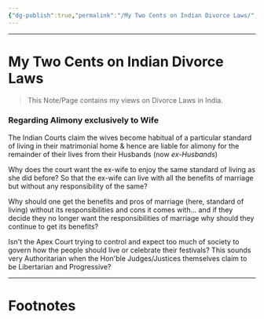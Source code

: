 ```yaml
---
{"dg-publish":true,"permalink":"/My Two Cents on Indian Divorce Laws/","tags":["Legal","politics"]}
---
```



---
# My Two Cents on Indian Divorce Laws
> This Note/Page contains my views on Divorce Laws in India.

### Regarding Alimony exclusively to Wife
The Indian Courts claim the wives become habitual of a particular standard of living in their matrimonial home & hence are liable for alimony for the remainder of their lives from their Husbands (now *ex-Husbands*)

Why does the court want the ex-wife to enjoy the same standard of living as she did before? So that the ex-wife can live with all the benefits of marriage but without any responsibility of the same? 

Why should one get the benefits and pros of marriage (here, standard of living) without its responsibilities and cons it comes with... and if they decide they no longer want the responsibilities of marriage why should they continue to get its benefits?

Isn't the Apex Court trying to control and expect too much of society to govern how the people should live or celebrate their festivals? This sounds very Authoritarian when the Hon'ble Judges/Justices themselves claim to be Libertarian and Progressive?


---
# Footnotes